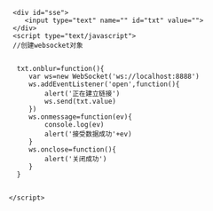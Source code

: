 <!DOCTYPE HTML>
<html>
   <head>
   <meta charset="utf-8">
   <title>websocket</title>
   </head>
   <body>
   
      <div id="sse">
         <input type="text" name="" id="txt" value="">
      </div>
      <script type="text/javascript">
      //创建websocket对象
       
      
       txt.onblur=function(){
          var ws=new WebSocket('ws://localhost:8888')
          ws.addEventListener('open',function(){
              alert('正在建立链接')
              ws.send(txt.value)
          })
          ws.onmessage=function(ev){
              console.log(ev)
              alert('接受数据成功'+ev)
          }
          ws.onclose=function(){
              alert('关闭成功')
          }
       }
   
       
     </script>
   </body>
</html>
